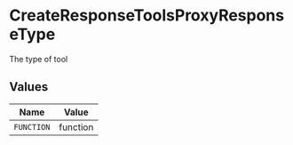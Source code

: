 # CreateResponseToolsProxyResponseType

The type of tool


## Values

| Name       | Value      |
| ---------- | ---------- |
| `FUNCTION` | function   |